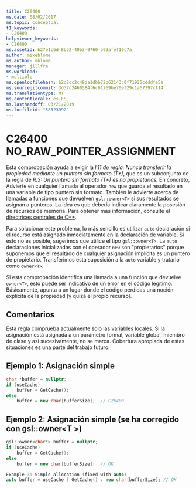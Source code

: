 ```yaml
---
title: C26400
ms.date: 08/02/2017
ms.topic: conceptual
f1_keywords:
- C26400
helpviewer_keywords:
- C26400
ms.assetid: b27e1c6d-8b52-40b3-9760-b93afef19c7a
author: mikeblome
ms.author: mblome
manager: jillfra
ms.workload:
- multiple
ms.openlocfilehash: b2d2cc2c49da1dbb72b62143c0f71925cdddfe5a
ms.sourcegitcommit: 3d37c2460584f6c61769be70ef29c1a67397cf14
ms.translationtype: MT
ms.contentlocale: es-ES
ms.lasthandoff: 03/21/2019
ms.locfileid: "58323992"
---
```

# <a name="c26400-norawpointerassignment"></a>C26400 NO_RAW_POINTER_ASSIGNMENT

Esta comprobación ayuda a exigir la *I.11 de regla: Nunca transferir la propiedad mediante un puntero sin formato (T\*)*, que es un subconjunto de la regla de *R.3: Un puntero sin formato (T\*) es no propietarios.* En concreto, Advierte en cualquier llamada al operador `new` que guarda el resultado en una variable de tipo puntero sin formato. También le advierte acerca de llamadas a funciones que devuelven `gsl::owner<T>` si sus resultados se asignan a punteros. La idea es que debería indicar claramente la posesión de recursos de memoria. Para obtener más información, consulte el [directrices centrales de C++](http://github.com/isocpp/CppCoreGuidelines/blob/master/CppCoreGuidelines.md#r-resource-management).

Para solucionar este problema, lo más sencillo es utilizar `auto` declaración si el recurso está asignado inmediatamente en la declaración de variable. Si esto no es posible, sugerimos que utilice el tipo `gsl::owner<T>`. La `auto` declaraciones inicializadas con el operador `new` son "propietarios" porque suponemos que el resultado de cualquier asignación implícita es un puntero de propietario. Transferimos esta suposición a la `auto` variable y tratarlo como `owner<T>`.

Si esta comprobación identifica una llamada a una función que devuelve `owner<T>`, esto puede ser indicativo de un error en el código legítimo. Básicamente, apunta a un lugar donde el código pérdidas una noción explícita de la propiedad (y quizá el propio recurso).

## <a name="remarks"></a>Comentarios

Esta regla comprueba actualmente solo las variables locales. Si la asignación está asignada a un parámetro formal, variable global, miembro de clase y así sucesivamente, no se marca. Cobertura apropiada de estas situaciones es una parte del trabajo futuro.

## <a name="example-1-simple-allocation"></a>Ejemplo 1: Asignación simple

```cpp
char *buffer = nullptr;
if (useCache)
    buffer = GetCache();
else
    buffer = new char[bufferSize];  // C26400
```

## <a name="example-2-simple-allocation-fixed-with-gslownert"></a>Ejemplo 2: Asignación simple (se ha corregido con gsl::owner\<T >)

```cpp
gsl::owner<char*> buffer = nullptr;
if (useCache)
    buffer = GetCache();
else
    buffer = new char[bufferSize];  // OK

Example 3: Simple allocation (fixed with auto)
auto buffer = useCache ? GetCache() : new char[bufferSize]; // OK
```

